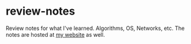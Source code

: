 # review-notes
Review notes for what I've learned. Algorithms, OS, Networks, etc.
The notes are hosted at <a href="https://realprocrastinator.github.io/">my website</a> as well.
